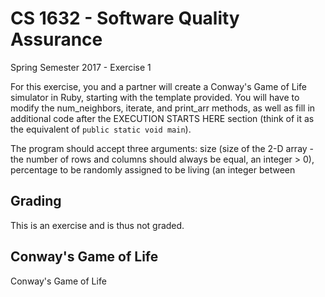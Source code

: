 # CS 1632 - Software Quality Assurance
Spring Semester 2017 - Exercise 1

For this exercise, you and a partner will create a
Conway's Game of Life simulator in Ruby, starting with the template provided.  You will have to modify the num_neighbors, iterate, and print_arr methods, as well as fill in additional code after the EXECUTION STARTS HERE section (think of it as the equivalent of `public static void main`).

The program should accept three arguments: size (size of the 2-D array - the number of rows and columns should always be equal, an integer > 0), percentage to be randomly assigned to be living (an integer between

## Grading

This is an exercise and is thus not graded.

## Conway's Game of Life

Conway's Game of Life 


